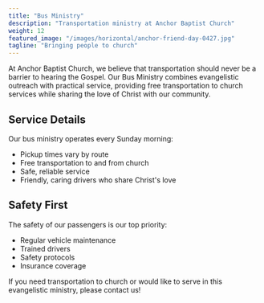 ```yaml
---
title: "Bus Ministry"
description: "Transportation ministry at Anchor Baptist Church"
weight: 12
featured_image: "/images/horizontal/anchor-friend-day-0427.jpg"
tagline: "Bringing people to church"
---
```


At Anchor Baptist Church, we believe that transportation should never be a barrier to hearing the Gospel. Our Bus Ministry combines evangelistic outreach with practical service, providing free transportation to church services while sharing the love of Christ with our community.

## Service Details

Our bus ministry operates every Sunday morning:
- Pickup times vary by route
- Free transportation to and from church
- Safe, reliable service
- Friendly, caring drivers who share Christ's love

## Safety First

The safety of our passengers is our top priority:
- Regular vehicle maintenance
- Trained drivers
- Safety protocols
- Insurance coverage

If you need transportation to church or would like to serve in this evangelistic ministry, please contact us! 